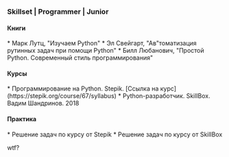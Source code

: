 <h3>Skillset | Programmer | Junior</h3>

<h4>Книги</h4>
* Марк Лутц, "Изучаем Python"
* Эл Свейгарт, "Ав"томатизация рутинных задач при помощи Python"
* Билл Любанович, "Простой Python. Современный стиль программирования"

<h4>Курсы</h4>
* Программирование на Python. Stepik. [Ссылка на курс](https://stepik.org/course/67/syllabus)
* Python-разработчик. SkillBox. Вадим Шандринов. 2018

<h4>Практика</h4>
* Решение задач по курсу от Stepik
* Решение задач по курсу от SkillBox

 wtf?